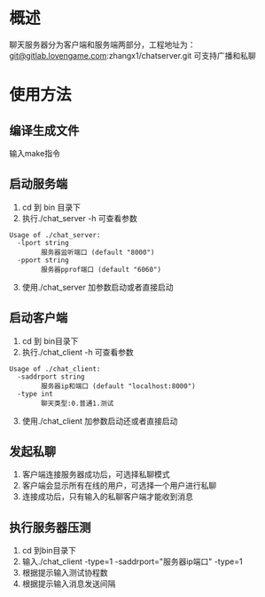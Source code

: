 # 概述
聊天服务器分为客户端和服务端两部分，工程地址为：
git@gitlab.lovengame.com:zhangx1/chatserver.git 
可支持广播和私聊
# 使用方法
## 编译生成文件
输入make指令
## 启动服务端
1. cd 到 bin 目录下
2. 执行./chat_server -h 可查看参数
```
Usage of ./chat_server:
  -lport string
    	服务器监听端口 (default "8000")
  -pport string
    	服务器pprof端口 (default "6060")
```
3. 使用./chat_server 加参数启动或者直接启动
## 启动客户端
1. cd 到 bin目录下
2. 执行./chat_client -h 可查看参数
```
Usage of ./chat_client:
  -saddrport string
    	服务器ip和端口 (default "localhost:8000")
  -type int
    	聊天类型:0.普通1.测试

```
3. 使用./chat_client 加参数启动还或者直接启动
## 发起私聊
1. 客户端连接服务器成功后，可选择私聊模式
2. 客户端会显示所有在线的用户，可选择一个用户进行私聊
3. 连接成功后，只有输入的私聊客户端才能收到消息

## 执行服务器压测
1. cd 到bin目录下
2. 输入./chat_client -type=1 -saddrport="服务器ip端口" -type=1
3. 根据提示输入测试协程数
4. 根据提示输入消息发送间隔
